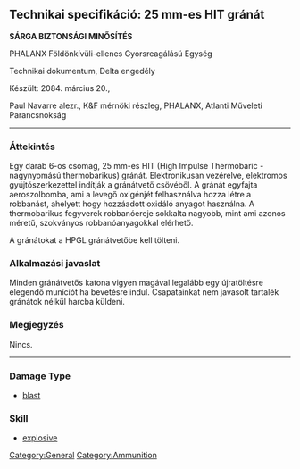 ## Technikai specifikáció: 25 mm-es HIT gránát

**SÁRGA BIZTONSÁGI MINŐSÍTÉS**

PHALANX Földönkívüli-ellenes Gyorsreagálású Egység

Technikai dokumentum, Delta engedély

Készült: 2084. március 20.,

Paul Navarre alezr., K&F mérnöki részleg, PHALANX, Atlanti Műveleti
Parancsnokság

------------------------------------------------------------------------

### Áttekintés

Egy darab 6-os csomag, 25 mm-es HIT (High Impulse Thermobaric -
nagynyomású thermobarikus) gránát. Elektronikusan vezérelve, elektromos
gyújtószerkezettel indítják a gránátvető csövéből. A gránát egyfajta
aeroszolbomba, ami a levegő oxigénjét felhasználva hozza létre a
robbanást, ahelyett hogy hozzáadott oxidáló anyagot használna. A
thermobarikus fegyverek robbanóereje sokkalta nagyobb, mint ami azonos
méretű, szokványos robbanóanyagokkal elérhető.

A gránátokat a HPGL gránátvetőbe kell tölteni.

### Alkalmazási javaslat

Minden gránátvetős katona vigyen magával legalább egy újratöltésre
elegendő muníciót ha bevetésre indul. Csapatainkat nem javasolt tartalék
gránátok nélkül harcba küldeni.

### Megjegyzés

Nincs.

------------------------------------------------------------------------

### Damage Type

- [blast](Damage/blast "wikilink")

### Skill

- [explosive](Skills/explosive "wikilink")

[Category:General](Category:General "wikilink")
[Category:Ammunition](Category:Ammunition "wikilink")